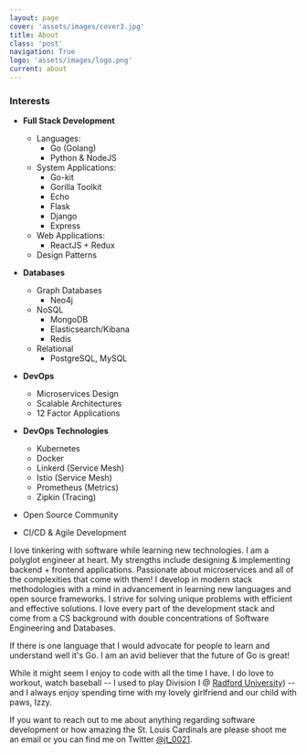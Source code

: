 ```yaml
---
layout: page
cover: 'assets/images/cover3.jpg'
title: About
class: 'post'
navigation: True
logo: 'assets/images/logo.png'
current: about
---
```


### Interests

- **Full Stack Development**
    - Languages:
        - Go (Golang)
        - Python & NodeJS
    - System Applications:
        - Go-kit
        - Gorilla Toolkit
        - Echo
        - Flask
        - Django
        - Express
    - Web Applications:
        - ReactJS + Redux
    - Design Patterns

- **Databases**
    - Graph Databases
        - Neo4j
    - NoSQL
        - MongoDB
        - Elasticsearch/Kibana
        - Redis
    - Relational
        - PostgreSQL, MySQL

- **DevOps**
    - Microservices Design
    - Scalable Architectures
    - 12 Factor Applications

- **DevOps Technologies**
    - Kubernetes
    - Docker
    - Linkerd (Service Mesh)
    - Istio (Service Mesh)
    - Prometheus (Metrics)
    - Zipkin (Tracing)

- Open Source Community
- CI/CD & Agile Development

I love tinkering with software while learning new technologies. I am a polyglot engineer at heart. My strengths include designing & implementing backend + frontend applications. Passionate about microservices and all of the complexities that come with them! I develop in modern stack methodologies with a mind in advancement in learning new languages and open source frameworks. I strive for solving unique problems with efficient and effective solutions. I love every part of the development stack and come from a CS background with double concentrations of Software Engineering and Databases.

If there is one language that I would advocate for people to learn and understand well it's Go. I am an avid believer that the future of Go is great!

While it might seem I enjoy to code with all the time I have. I do love to workout, watch baseball -- I used to play Division I @ [Radford University](http://www.radfordathletics.com/index.aspx?path=baseball)) -- and I always enjoy spending time with my lovely girlfriend and our child with paws, Izzy.

If you want to reach out to me about anything regarding software development or how amazing the St. Louis Cardinals are please shoot me an email or you can find me on Twitter [@jt_0021](http://www.twitter.com/jt_0021).
